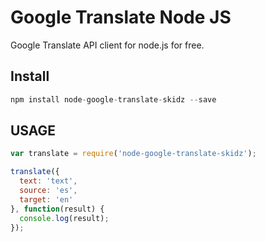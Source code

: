 # Google Translate Node JS

Google Translate API client for node.js for free.

## Install

```js
npm install node-google-translate-skidz --save
```

## USAGE

```js
var translate = require('node-google-translate-skidz');

translate({
  text: 'text',
  source: 'es',
  target: 'en'
}, function(result) {
  console.log(result);
});
```
